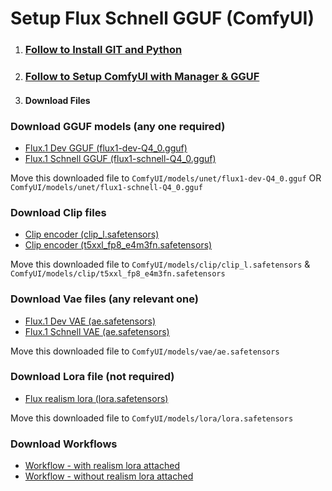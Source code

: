# Setup Flux Schnell GGUF (ComfyUI)

1. ### [Follow to Install GIT and Python](https://github.com/zohaibtariq/youtube-guides/blob/main/setup-git-python.md)

1. ### [Follow to Setup ComfyUI with Manager & GGUF](https://github.com/zohaibtariq/comfyui-manager/blob/main/README.md)

3. #### Download Files

### Download GGUF models (any one required)

   - [Flux.1 Dev GGUF (flux1-dev-Q4_0.gguf)](https://huggingface.co/city96/FLUX.1-dev-gguf/tree/main)
   - [Flux.1 Schnell GGUF (flux1-schnell-Q4_0.gguf)](https://huggingface.co/city96/FLUX.1-schnell-gguf/tree/main)

Move this downloaded file to `ComfyUI/models/unet/flux1-dev-Q4_0.gguf` OR `ComfyUI/models/unet/flux1-schnell-Q4_0.gguf`

### Download Clip files

  - [Clip encoder (clip_l.safetensors)](https://huggingface.co/comfyanonymous/flux_text_encoders/tree/main)
  - [Clip encoder (t5xxl_fp8_e4m3fn.safetensors)](https://huggingface.co/comfyanonymous/flux_text_encoders/tree/main)

Move this downloaded file to `ComfyUI/models/clip/clip_l.safetensors` & `ComfyUI/models/clip/t5xxl_fp8_e4m3fn.safetensors`

### Download Vae files (any relevant one)

  - [Flux.1 Dev VAE (ae.safetensors)](https://huggingface.co/black-forest-labs/FLUX.1-dev/tree/main)
  - [Flux.1 Schnell VAE (ae.safetensors)](https://huggingface.co/black-forest-labs/FLUX.1-schnell/blob/main/ae.safetensors)

Move this downloaded file to `ComfyUI/models/vae/ae.safetensors`

### Download Lora file (not required)

  - [Flux realism lora (lora.safetensors)](https://huggingface.co/XLabs-AI/flux-RealismLora/tree/main)

Move this downloaded file to `ComfyUI/models/lora/lora.safetensors`

### Download Workflows

- [Workflow - with realism lora attached]()
- [Workflow - without realism lora attached]()
